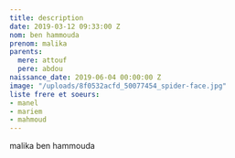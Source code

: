 ```yaml
---
title: description
date: 2019-03-12 09:33:00 Z
nom: ben hammouda
prenom: malika
parents:
  mere: attouf
  pere: abdou
naissance_date: 2019-06-04 00:00:00 Z
image: "/uploads/8f0532acfd_50077454_spider-face.jpg"
liste frere et soeurs:
- manel
- mariem
- mahmoud
---
```


malika ben hammouda